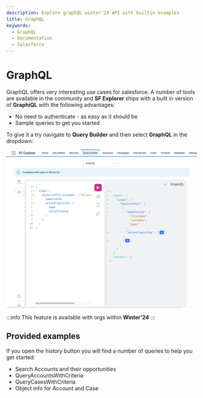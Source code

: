```yaml
---
description: Explore graphQL winter'24 API with builtin examples
title: GraphQL
keywords:
  - GraphQL
  - Documentation
  - Salesforce
---
```



# GraphQL

GraphQL offers very interesting use cases for salesforce. A number of tools are available in the community and **SF Explorer** ships with a built in version of **GraphiQL** with the following advantages:
* No need to authenticate - as easy as it should be
* Sample queries to get you started  

To give it a try navigate to **Query Builder** and then select **GraphQL** in the dropdown:

![example](./graphQL.png) 

:::info
This feature is available with orgs within **Winter'24**
:::

## Provided examples
If you open the history button you will find a number of queries to help you get started:
* Search Accounts and their opportunities
* QueryAccountsWithCriteria
* QueryCasesWithCriteria
* Object info for Account and Case
